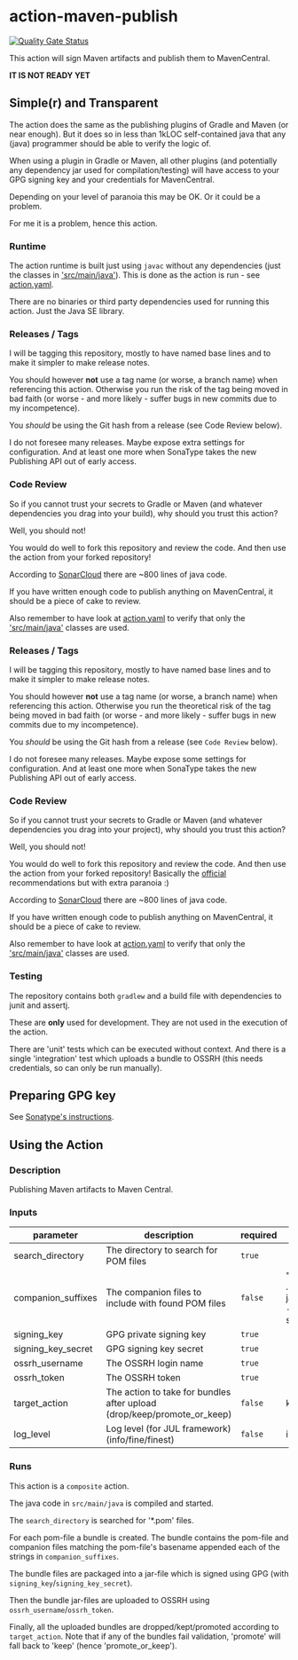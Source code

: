 # action-maven-publish
[![Quality Gate Status](https://sonarcloud.io/api/project_badges/measure?project=jskov_action-maven-publish&metric=alert_status)](https://sonarcloud.io/summary/new_code?id=jskov_action-maven-publish)

This action will sign Maven artifacts and publish them to MavenCentral.

**IT IS NOT READY YET**

## Simple(r) and Transparent

The action does the same as the publishing plugins of Gradle and Maven (or near enough).
But it does so in less than 1kLOC self-contained java that any (java) programmer should be able to verify the logic of.

When using a plugin in Gradle or Maven, all other plugins (and potentially any dependency jar used for compilation/testing) will have access to your GPG signing key and your credentials for MavenCentral.

Depending on your level of paranoia this may be OK. Or it could be a problem.

For me it is a problem, hence this action.

### Runtime

The action runtime is built just using `javac` without any dependencies (just the classes in ['src/main/java'](./src/main/java)).
This is done as the action is run - see [action.yaml](./action.yaml).

There are no binaries or third party dependencies used for running this action. Just the Java SE library.

### Releases / Tags

I will be tagging this repository, mostly to have named base lines and to make it simpler to make release notes.

You should however **not** use a tag name (or worse, a branch name) when referencing this action.
Otherwise you run the risk of the tag being moved in bad faith (or worse - and more likely - suffer bugs in new commits due to my incompetence).

You *should* be using the Git hash from a release (see Code Review below).

I do not foresee many releases. Maybe expose extra settings for configuration.
And at least one more when SonaType takes the new Publishing API out of early access.

### Code Review

So if you cannot trust your secrets to Gradle or Maven (and whatever dependencies you drag into your build), why should you trust this action?

Well, you should not!

You would do well to fork this repository and review the code. And then use the action from your forked repository!

According to [SonarCloud](https://sonarcloud.io/project/information?id=jskov_action-maven-publish) there are ~800 lines of java code.

If you have written enough code to publish anything on MavenCentral, it should be a piece of cake to review.

Also remember to have look at [action.yaml](./action.yaml) to verify that only the ['src/main/java'](./src/main/java) classes are used.

### Releases / Tags

I will be tagging this repository, mostly to have named base lines and to make it simpler to make release notes.

You should however **not** use a tag name (or worse, a branch name) when referencing this action.
Otherwise you run the theoretical risk of the tag being moved in bad faith (or worse - and more likely - suffer bugs in new commits due to my incompetence).

You *should* be using the Git hash from a release (see `Code Review` below).

I do not foresee many releases. Maybe expose some settings for configuration.
And at least one more when SonaType takes the new Publishing API out of early access.

### Code Review

So if you cannot trust your secrets to Gradle or Maven (and whatever dependencies you drag into your project), why should you trust this action?

Well, you should not!

You would do well to fork this repository and review the code. And then use the action from your forked repository!
Basically the [official](https://docs.github.com/en/actions/security-guides/security-hardening-for-github-actions#using-third-party-actions) recommendations but with extra paranoia :)

According to [SonarCloud](https://sonarcloud.io/project/information?id=jskov_action-maven-publish) there are ~800 lines of java code.

If you have written enough code to publish anything on MavenCentral, it should be a piece of cake to review.

Also remember to have look at [action.yaml](./action.yaml) to verify that only the ['src/main/java'](./src/main/java) classes are used.

### Testing

The repository contains both `gradlew` and a build file with dependencies to junit and assertj.

These are **only** used for development. They are not used in the execution of the action.

There are 'unit' tests which can be executed without context. 
And there is a single 'integration' test which uploads a bundle to OSSRH (this needs credentials, so can only be run manually).

## Preparing GPG key

See [Sonatype's instructions](https://central.sonatype.org/publish/requirements/gpg/).

## Using the Action

<!-- action-docs-description -->

### Description

Publishing Maven artifacts to Maven Central.

<!-- action-docs-description -->

<!-- action-docs-inputs -->

### Inputs

| parameter | description | required | default |
| --- | --- | --- | --- |
| search_directory   | The directory to search for POM files | `true` | |
| companion_suffixes | The companion files to include with found POM files | `false` | ".jar, .module, -javadoc.jar, -sources.jar" |
| signing_key        | GPG private signing key | `true` | |
| signing_key_secret | GPG signing key secret | `true` | |
| ossrh_username     | The OSSRH login name | `true` | |
| ossrh_token        | The OSSRH token | `true` | |
| target_action      | The action to take for bundles after upload (drop/keep/promote_or_keep) | `false` | keep |
| log_level          | Log level (for JUL framework) (info/fine/finest) | `false` | info |

<!-- action-docs-inputs -->


<!-- action-docs-outputs -->

<!-- action-docs-outputs -->

<!-- action-docs-runs -->

### Runs

This action is a `composite` action.

The java code in `src/main/java` is compiled and started.

The `search_directory` is searched for '*.pom' files.

For each pom-file a bundle is created. The bundle contains the pom-file and companion files matching the pom-file's basename appended each of the strings in `companion_suffixes`.

The bundle files are packaged into a jar-file which is signed using GPG (with `signing_key`/`signing_key_secret`).

Then the bundle jar-files are uploaded to OSSRH using `ossrh_username`/`ossrh_token`.

Finally, all the uploaded bundles are dropped/kept/promoted according to `target_action`.
Note that if any of the bundles fail validation, 'promote' will fall back to 'keep' (hence 'promote_or_keep').



<!-- action-docs-runs -->
